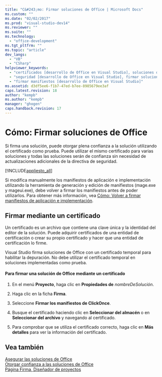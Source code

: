 ```yaml
---
title: "C&#243;mo: Firmar soluciones de Office | Microsoft Docs"
ms.custom: ""
ms.date: "02/02/2017"
ms.prod: "visual-studio-dev14"
ms.reviewer: ""
ms.suite: ""
ms.technology: 
  - "office-development"
ms.tgt_pltfrm: ""
ms.topic: "article"
dev_langs: 
  - "VB"
  - "CSharp"
helpviewer_keywords: 
  - "certificados [desarrollo de Office en Visual Studio], soluciones de Office"
  - "seguridad [desarrollo de Office en Visual Studio], firmar soluciones de Office"
  - "firmar manifiestos [desarrollo de Office en Visual Studio]"
ms.assetid: d3df5ee6-f1b7-47ed-b7ee-8985679ee3af
caps.latest.revision: 18
author: "kempb"
ms.author: "kempb"
manager: "ghogen"
caps.handback.revision: 17
---
```

# C&#243;mo: Firmar soluciones de Office
  Si firma una solución, puede otorgar plena confianza a la solución utilizando el certificado como prueba.  Puede utilizar el mismo certificado para varias soluciones y todas las soluciones serán de confianza sin necesidad de actualizaciones adicionales de la directiva de seguridad.  
  
 [!INCLUDE[appliesto_all](../vsto/includes/appliesto-all-md.md)]  
  
 Si modifica manualmente los manifiestos de aplicación e implementación utilizando la herramienta de generación y edición de manifiestos \(mage.exe y mageui.exe\), debe volver a firmar los manifiestos antes de poder utilizarlos.  Para obtener más información, vea [Cómo: Volver a firmar manifiestos de aplicación e implementación](../Topic/How%20to:%20Re-sign%20Application%20and%20Deployment%20Manifests.md).  
  
## Firmar mediante un certificado  
 Un certificado es un archivo que contiene una clave única y la identidad del editor de la solución.  Puede adquirir certificados de una entidad de certificación o crear su propio certificado y hacer que una entidad de certificación lo firme.  
  
 Visual Studio firma soluciones de Office con un certificado temporal para habilitar la depuración.  No debe utilizar el certificado temporal en soluciones implementadas como prueba.  
  
#### Para firmar una solución de Office mediante un certificado  
  
1.  En el menú **Proyecto**, haga clic en **Propiedades de** *nombreDeSolución*.  
  
2.  Haga clic en la ficha **Firma**.  
  
3.  Seleccione **Firmar los manifiestos de ClickOnce**.  
  
4.  Busque el certificado haciendo clic en **Seleccionar del almacén** o en **Seleccionar del archivo** y navegando al certificado.  
  
5.  Para comprobar que se utiliza el certificado correcto, haga clic en **Más detalles** para ver la información del certificado.  
  
## Vea también  
 [Asegurar las soluciones de Office](../vsto/securing-office-solutions.md)   
 [Otorgar confianza a las soluciones de Office](../vsto/granting-trust-to-office-solutions.md)   
 [Página Firma, Diseñador de proyectos](../ide/reference/signing-page-project-designer.md)  
  
  